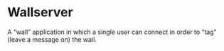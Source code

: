 # Wallserver
A “wall” application in which a single user can connect in order to “tag” (leave a message on) the wall.
